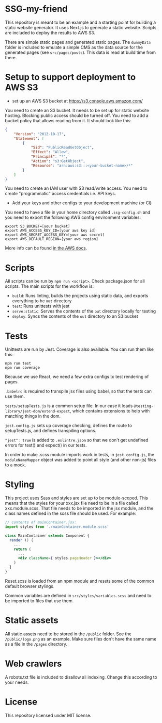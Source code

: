 # SSG-my-friend
This repository is meant to be an example and a starting point for building a static website generator.
It uses Next.js to generate a static website. Scripts are included to deploy the results to AWS S3.

There are simple static pages and generated static pages. The `dummyData` folder is included to emulate a simple CMS as the data source for the generated pages (see `src/pages/posts`).
This data is read at build time from there.

# Setup to support deployment to AWS S3
- set up an AWS S3 bucket at https://s3.console.aws.amazon.com/

You need to create an S3 bucket. It needs to be set up for static website hosting. Blocking public access should be turned off.
You need to add a bucket policy that allows reading from it. It should look like this:
```json
{
    "Version": "2012-10-17",
    "Statement": [
        {
            "Sid": "PublicReadGetObject",
            "Effect": "Allow",
            "Principal": "*",
            "Action": "s3:GetObject",
            "Resource": "arn:aws:s3:::<your-bucket-name>/*"
        }
    ]
}
```

You need to create an IAM user with S3 read/write access.
You need to create "programmatic" access credentials i.e. API keys.

 - Add your keys and other configs to your development machine (or CI)

You need to have a file in your home directory called `.ssg-config.sh`
and you need to export the following AWS config environment variables:
```shell script
export S3_BUCKET=[your bucket]
export AWS_ACCESS_KEY_ID=[your aws key id]
export AWS_SECRET_ACCESS_KEY=[your aws secret]
export AWS_DEFAULT_REGION=[your aws region]
```

More info can be found [in the AWS docs](https://docs.aws.amazon.com/cli/latest/userguide/cli-configure-envvars.html).

# Scripts

All scripts can be run by `npm run <script>`. Check package.json for all scripts. The main scripts for the workflow is:

- `build`: Runs linting, builds the projects using static data, and exports everything to he `out` directory
- `test`: Runs unittests with jest
- `serve:static`: Serves the contents of the `out` directory locally for testing
- `deploy`: Syncs the contents of the `out` directory to an S3 bucket

# Tests

Unittests are run by Jest. Coverage is also available. You can run them like this:

```shell script
npm run test
npm run coverage
```

Because we use React, we need a few extra configs to test rendering of pages.

`.babelrc` is required to transpile jsx files using babel, so that the tests can use them.

`tests/setupTests.js` is a common setup file. In our case it loads `@testing-library/jest-dom/extend-expect`, which contains extensions to help with matching things in the dom.

`jest.config.js` sets up coverage checking, defines the route to setupTests.js, and defines transpiling options. 

`"jest": true` is added to `.eslintre.json` so that we don't get undefined errors for test() and expect() in our tests.

In order to make .scss module imports work in tests, in `jest.config.js`, the `moduleNameMapper` object was added to point all style (and other non-js) files to a mock.
# Styling

This project uses Sass and styles are set up to be module-scoped. This means that the styles for your xxx.jsx file need to be in a file called xxx.module.scss.
That file needs to be imported in the jsx module, and the class names defined in the scss file should be used. For example:

```jsx harmony
// contents of mainContainer.jsx:
import styles from './mainContainer.module.scss'

class MainContainer extends Component {
  render () {
    ...
    return (
      ...
      <div className={ styles.pageHeader }></div>
    )
  }
}
```

Reset.scss is loaded from an npm module and resets some of the common default browser stylings.

Common variables are defined in `src/styles/variables.scss` and need to be imported to files that use them.

# Static assets

All static assets need to be stored in the `/public` folder. See the `/public/logo.png` as an example. Make sure files don't have the same name as a file in the `/pages` directory.

# Web crawlers

A robots.txt file is included to disallow all indexing. Change this according to your needs.

# License

This repository licensed under MIT license.
